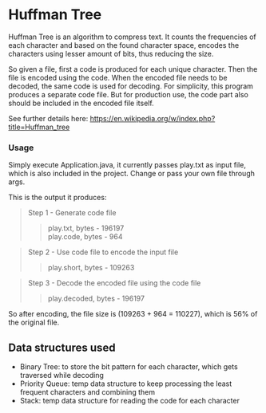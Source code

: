 # Huffman Tree

Huffman Tree is an algorithm to compress text. It counts the frequencies of each character and based on the found character space, encodes the characters using lesser amount of bits, thus reducing the size.

So given a file, first a code is produced for each unique character. Then the file is encoded using the code. When the encoded file needs to be decoded, the same code is used for decoding. For simplicity, this program produces a separate code file. But for production use, the code part also should be included in the encoded file itself.

See further details here: https://en.wikipedia.org/w/index.php?title=Huffman_tree

### Usage

Simply execute Application.java, it currently passes play.txt as input file, which is also included in the project. Change or pass your own file through args.

This is the output it produces:

>Step 1 - Generate code file
>>	play.txt, bytes - 196197\
>>	play.code, bytes - 964

>Step 2 - Use code file to encode the input file
>>	play.short, bytes - 109263

>Step 3 - Decode the encoded file using the code file
>>	play.decoded, bytes - 196197     

So after encoding, the file size is (109263 + 964 = 110227), which is 56% of the original file.

## Data structures used
- Binary Tree: to store the bit pattern for each character, which gets traversed while decoding
- Priority Queue: temp data structure to keep processing the least frequent characters and combining them 
- Stack: temp data structure for reading the code for each character 
